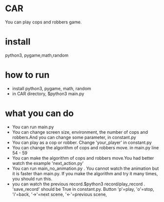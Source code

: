 # CAR
You can play cops and robbers game.
# install
python3, pygame,math,random
# how to run
* install python3, pygame, math, random
* in CAR directory, $python3 main.py
# what you can do
* You can run main.py
* You can change screen size, environment, the number of cops and robbers.And you can change some parameter, in constant.py
* You can play as a cop or robber. Change 'your_player' in constant.py
* You can change the algorithm of cops and robbers move. in main.py line 54 - 59
* You can make the algorithm of cops and robbers move.You had better watch the example 'next_action.py'
* You can run main_no_animation.py . You cannot watch the animation but it is faster than main.py. If you make the algorithm and try it many times, you should run this.
* you can watch the previous record.$python3 record/play_record . 'save_record' should be True in constant.py. Button 'p'=play, 'o'=stop, 'i'=back, '→'=next scene, '←'=previous scene,
